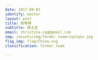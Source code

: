 ```yaml
---
date: 2017-09-02
identify: master
layout: post
title: 陈琴琴
subtitle: 硕士生
email: christina.cqq@gmail.com
img: /assets/img/former_team/cqinqin.jpg
flag_img: flag/China.svg
classification: former_team

---
```

